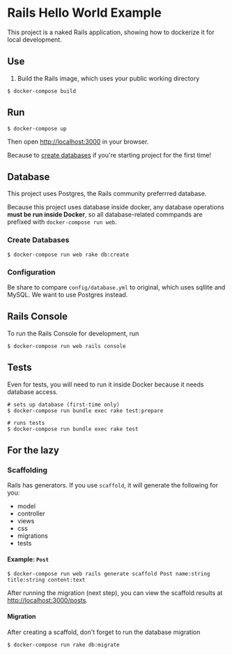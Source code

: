 # Rails Hello World Example

This project is a naked Rails application, showing how to dockerize it for local development.

## Use

1. Build the Rails image, which uses your public working directory

```
$ docker-compose build
```

## Run

```
$ docker-compose up
```

Then open [http://localhost:3000](http://localhost:3000) in your browser.

Because to [create databases](#create-databases) if you're starting project for the first time!

## Database

This project uses Postgres, the Rails community preferrred database.

Because this project uses database inside docker, any database operations **must be run inside Docker**, so all database-related commpands are prefixed with `docker-compose run web`.

### Create Databases

```
$ docker-compose run web rake db:create
```

### Configuration

Be share to compare `config/database.yml` to original, which uses sqllite and MySQL. We want to use Postgres instead.

## Rails Console

To run the Rails Console for development, run

```
$ docker-compose run web rails console
```

## Tests

Even for tests, you will need to run it inside Docker because it needs database access.

```
# sets up database (first-time only)
$ docker-compose run bundle exec rake test:prepare

# runs tests
$ docker-compose run bundle exec rake test
```

## For the lazy

### Scaffolding

Rails has generators. If you use `scaffold`, it will generate the following for you:

- model
- controller
- views
- css
- migrations
- tests

#### Example: `Post`

```
$ docker-compose run web rails generate scaffold Post name:string title:string content:text
```

After running the migration (next step), you can view the scaffold results at [http://localhost:3000/posts](http://localhost:3000/posts).

#### Migration

After creating a scaffold, don't forget to run the database migration

```
$ docker-compose run rake db:migrate
```
